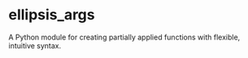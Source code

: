 # ellipsis_args
A Python module for creating partially applied functions with flexible, intuitive syntax.
